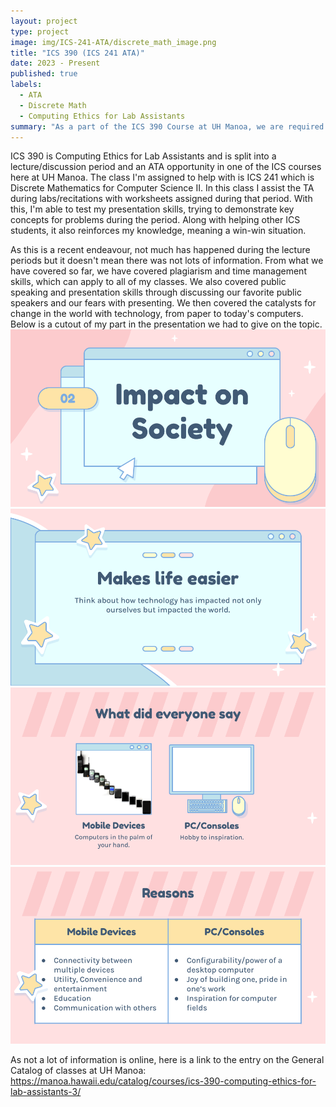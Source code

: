 ```yaml
---
layout: project
type: project
image: img/ICS-241-ATA/discrete_math_image.png
title: "ICS 390 (ICS 241 ATA)"
date: 2023 - Present
published: true
labels:
  - ATA
  - Discrete Math
  - Computing Ethics for Lab Assistants
summary: "As a part of the ICS 390 Course at UH Manoa, we are required to assist in labs for different ICS course."
---
```

ICS 390 is Computing Ethics for Lab Assistants and is split into a lecture/discussion period and an ATA opportunity in one of the ICS courses here at UH Manoa. The class I'm assigned to help with is ICS 241 which is Discrete Mathematics for Computer Science II. In this class I assist the TA during labs/recitations with worksheets assigned during that period. With this, I'm able to test my presentation skills, trying to demonstrate key concepts for problems during the period. Along with helping other ICS students, it also reinforces my knowledge, meaning a win-win situation. 

As this is a recent endeavour, not much has happened during the lecture periods but it doesn't mean there was not lots of information. From what we have covered so far, we have covered plagiarism and time management skills, which can apply to all of my classes. We also covered public speaking and presentation skills through discussing our favorite public speakers and our fears with presenting. We then covered the catalysts for change in the world with technology, from paper to today's computers. Below is a cutout of my part in the presentation we had to give on the topic.
<img class="img-fluid" src="../img/ICS-241-ATA/ICS_390_Chapter_1.png">
<img class="img-fluid" src="../img/ICS-241-ATA/ICS_390_Chapter_1_(1).png">
<img class="img-fluid" src="../img/ICS-241-ATA/ICS_390_Chapter_1_(2).png">
<img class="img-fluid" src="../img/ICS-241-ATA/ICS_390_Chapter_1_(3).png">

As not a lot of information is online, here is a link to the entry on the General
Catalog of classes at UH Manoa: https://manoa.hawaii.edu/catalog/courses/ics-390-computing-ethics-for-lab-assistants-3/